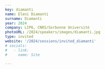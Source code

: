 ```yaml
---
key: diamanti
name: Eleni Diamanti
surname: Diamanti
year: 2024
company: LIP6, CNRS/Sorbonne Université
photoURL: /2024/speakers/images/diamanti.jpg
type: invited
website: '/2024/sessions/invited_diamanti'
# socials:
#   - link: 
#     name: Site

---
```

